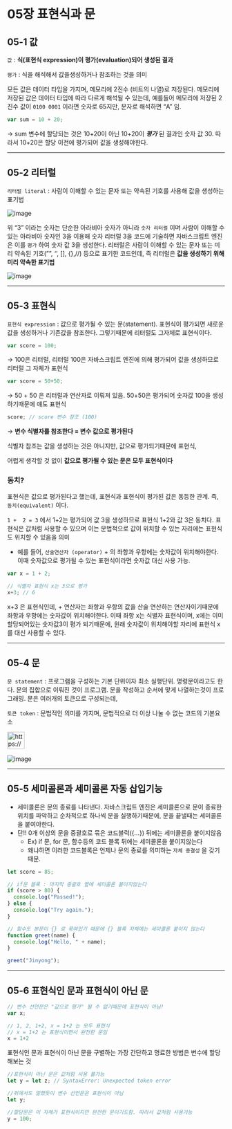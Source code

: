 # 05장 표현식과 문

## 05-1 값

`값` : **식(표현식 expression)이 평가(evaluation)되어 생성된 결과**

`평가` : 식을 해석해서 값을생성하거나 참조하는 것을 의미

모든 값은 데이터 타입을 가지며, 메모리에 2진수 (비트의 나열)로 저장된다. 메모리에 저장된 값은 데이터 타입에 따라 다르게 해석될 수 있는데, 예를들어 메모리에 저장된 2진수 값이 `0100 0001` 이라면 숫자로 65지만, 문자로 해석하면 “A” 임. 

```jsx
var sum = 10 + 20;
```

→ sum 변수에 할당되는 것은 10+20이 아닌 10+20이 ***평가*** 된 결과인 숫자 값 30. 따라서 10+20은 할당 이전에 평가되어 값을 생성해야한다.

---

## 05-2 리터럴

`리터럴 literal` : 사람이 이해할 수 있는 문자 또는 약속된 기호를 사용해 값을 생성하는 표기법

![image](https://github.com/user-attachments/assets/55843a4d-1968-455b-9f70-f4f4fe9fc266)

위 “3” 이라는 숫자는 단순한 아라비아 숫자가 아니라 `숫자 리터럴` 이며 사람이 이해할 수 있는 아라비아 숫자인 3을 이용해 숫자 리터럴 3을 코드에 기술하면 자바스크립트 엔진은 이를 `평가` 하여 숫자 값 3을 생성한다. 리터럴은 사람이 이해할 수 있는 문자 또는 미리 약속된 기호(””, ‘’, [], {},//) 등으로 표기한 코드인데, 즉 리터럴은 **값을 생성하기 위해 미리 약속한 표기법**

![image](https://github.com/user-attachments/assets/2a54e4c9-e84d-4ab7-90de-72604fb31a7d)


---

## 05-3 표현식

`표현식 expression` : 값으로 평가될 수 있는 문(statement). 표현식이 평가되면 새로운 값을 생성하거나 기존값을 참조한다. 그렇기때문에 리터럴도 그자체로 표현식이다.

```jsx
var score = 100;
```

→ 100은 리터럴, 리터럴 100은 자바스크립트 엔진에 의해 평가되어 값을 생성하므로 리터럴 그 자체가 표현식

```jsx
var score = 50+50;
```

→ 50 + 50 은 리터럴과 연산자로 이뤄져 있음. 50+50은 평가되어 숫자값 100을 생성하기때문에 얘도 표현식

```jsx
score; // score 변수 참조 (100)
```

→ **변수 식별자를 참조한다 = 변수 값으로 평가된다**

식별자 참조는 값을 생성하는 것은 아니지만, 값으로 평가되기때문에 표현식, 

어렵게 생각할 것 없이 **값으로 평가될 수 있는 문은 모두 표현식이다**

### 동치?

표현식은 값으로 평가된다고 했는데, 표현식과 표현식이 평가된 값은 동등한 관계. 즉, `동치(equivalent)` 이다.

`1 +  2 = 3` 에서 1+2는 평가되어 값 3을 생성하므로 표현식 1+2와 값 3은 동치다. 표현식은 값처럼 사용할 수 있으며 이는 문법적으로 값이 위치할 수 있는 자리에는 표현식도 위치할 수 있음을 의미

- 예를 들어, `산술연산자 (operator)` + 의 좌항과 우항에는 숫자값이 위치해야한다. 이때 숫자값으로 평가될 수 있는 표현식이라면 숫자값 대신 사용 가능.

```jsx
var x = 1 + 2;

// 식별자 표현식 x는 3으로 평가
x+3; // 6
```

x+3 은 표현식인데, + 연산자는 좌항과 우항의 값을 산술 연산하는 연산자이기때문에 좌항과 우항에는 숫자값이 위치해야한다. 이때 좌항 x는 식별자 표현식이며, x에는 이미 할당되어있는 숫자값3이 평가 되기때문에, 원래 숫자값이 위치해야할 자리에 표현식 x를 대신 사용할 수 있다.

---

## 05-4 문

`문 statement` : 프로그램을 구성하는 기본 단위이자 최소 실행단위. 명령문이라고도 한다. 문의 집합으로 이뤄진 것이 프로그램. 문을 작성하고 순서에 맞게 나열하는것이 프로그래밍. 문은 여러개의 토큰으로 구성되는데,

`토큰 token` : 문법적인 의미를 가지며, 문법적으로 더 이상 나눌 수 없는 코드의 기본요소

<aside>
<img src="https://prod-files-secure.s3.us-west-2.amazonaws.com/a4b4ecc4-e510-4e13-b43b-e6ba2df364f5/bcb7ed66-e8d1-450e-9ff1-7b378a396e12/disco_pug.gif" alt="https://prod-files-secure.s3.us-west-2.amazonaws.com/a4b4ecc4-e510-4e13-b43b-e6ba2df364f5/bcb7ed66-e8d1-450e-9ff1-7b378a396e12/disco_pug.gif" width="40px" />

![image](https://github.com/user-attachments/assets/a9ee7c5a-abc8-4dea-8bb0-a6118315d361)


</aside>

---

## 05-5 세미콜론과 세미콜론 자동 삽입기능

- 세미콜론은 문의 종료를 나타낸다. 자바스크립트 엔진은 세미콜론으로 문이 종료한 위치를 파악하고 순차적으로 하나씩 문을 실행하기때문에, 문을 끝낼때는 세미콜론을 붙여야한다.
- 단!! 0개 이상의 문을 중괄호로 묶은 코드블럭({…}) 뒤에는 세미콜론을 붙이지않음
    - Ex) if 문, for 문, 함수등의 코드 블록 뒤에는 세미콜론을 붙이지않는다
    - 왜냐하면 이러한 코드블록은 언제나 문의 종료를 의미하는 `자체 종결성` 을 갖기때문.

```jsx
let score = 85;

// if문 블록 : 마지막 중괄호 옆에 세미콜론 붙이지않는다
if (score > 80) {
  console.log("Passed!");
} else {
  console.log("Try again.");
}

// 함수도 본문이 {} 로 묶여있기 때문에 {} 블록 자체에는 세미콜론 붙이지 않는다
function greet(name) {
  console.log("Hello, " + name);
}

greet("Jinyong");
```

---

## 05-6 표현식인 문과 표현식이 아닌 문

```jsx
// 변수 선언문은 "값으로 평가" 될 수 없기때문에 표현식이 아님!
var x;

// 1, 2, 1+2, x = 1+2 는 모두 표현식
// x = 1+2 는 표현식이면서 완전한 문임
x = 1+2 
```

표현식인 문과 표현식이 아닌 문을 구별하는 가장 간단하고 명료한 방법은 변수에 할당해보는 것

```jsx
//표현식이 아닌 문은 값처럼 사용 불가능
let y = let z; // SyntaxError: Unexpected token error
```

```jsx
//위에서도 말했듯이 변수 선언문은 표현식이 아님
let y;

//할당문은 이 자체가 표현식이지만 완전한 문이기도함. 따라서 값처럼 사용가능
y = 100;
```
